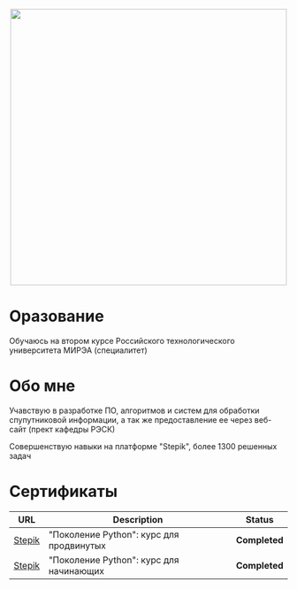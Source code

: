 <p align="center"> 
<img src="https://sun9-32.userapi.com/impg/28Nrx89i2aoYdTRL68Ylfm-7johIorgXkeqSMQ/rj5fgyV5mc4.jpg?size=1620x2160&quality=95&sign=0dcc5a5cacfa08313f3cee9caff8a418&type=album.jpeg" width="500">
</p>

# Оразование
Обучаюсь на втором курсе Российского технологического университета МИРЭА (специалитет)
# Обо мне
Учавствую в разработке ПО, алгоритмов и систем для обработки спупутниковой информации, а так же предоставление ее через веб-сайт (прект кафедры РЭСК)

Совершенствую навыки на платформе "Stepik", более 1300 решенных задач
# Сертификаты
|                                                                                                       URL                                                                                                       | Description    |    Status     |
|:---------------------------------------------------------------------------------------------------------------------------------------------------------------------------------------------------------------:|----------------|:-------------:|
|[Stepik](https://stepik.org/certificate/3f6cf4db8bd8d67338acf33d2f79ae82f9d7cfa5.pdf) | "Поколение Python": курс для продвинутых | **Completed** |
|[Stepik](https://stepik.org/certificate/eed8fb1b13c73fe4e0e8ff9f13e9e91fac8a2060.pdf)  | "Поколение Python": курс для начинающих | **Completed** |

